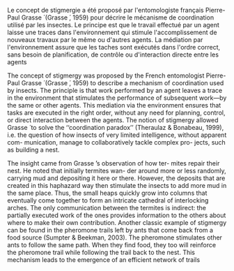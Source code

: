 Le concept de stigmergie a été proposé par l'entomologiste français Pierre-Paul Grasse ́ (Grasse ́, 1959) pour décrire le mécanisme de coordination utilisé par les insectes. Le principe est que le travail effectué par un agent laisse une traces dans l'environnement qui stimule l'accomplissement de nouveaux travaux par le même ou d'autres agents. La médiation par l'environnement assure que les taches sont exécutés dans l'ordre correct, sans besoin de planification, de contrôle ou d'interaction directe entre les agents


The concept of stigmergy was proposed by the French
entomologist Pierre-Paul Grasse ́ (Grasse ́, 1959) to describe
a mechanism of coordination used by insects. The principle
is that work performed by an agent leaves a trace in the
environment that stimulates the performance of subsequent
work—by the same or other agents. This mediation via the
environment ensures that tasks are executed in the right
order, without any need for planning, control, or direct
interaction between the agents. The notion of stigmergy
allowed Grasse ́ to solve the ‘‘coordination paradox’’
(Theraulaz & Bonabeau, 1999), i.e. the question of how
insects of very limited intelligence, without apparent com-
munication, manage to collaboratively tackle complex pro-
jects, such as building a nest.


The insight came from Grasse ́’s observation of how ter-
mites repair their nest. He noted that initially termites wan-
der around more or less randomly, carrying mud and
depositing it here or there. However, the deposits that are
created in this haphazard way then stimulate the insects
to add more mud in the same place. Thus, the small heaps
quickly grow into columns that eventually come together
to form an intricate cathedral of interlocking arches. The
only communication between the termites is indirect: the
partially executed work of the ones provides information
to the others about where to make their own contribution.
Another classic example of stigmergy can be found in
the pheromone trails left by ants that come back from a
food source (Sumpter & Beekman, 2003). The pheromone
stimulates other ants to follow the same path. When they
find food, they too will reinforce the pheromone trail while
following the trail back to the nest. This mechanism
leads to the emergence of an efficient network of trails
